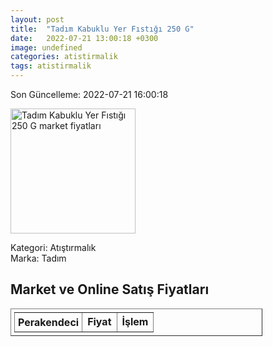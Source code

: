 ```yaml
---
layout: post
title:  "Tadım Kabuklu Yer Fıstığı 250 G"
date:   2022-07-21 13:00:18 +0300
image: undefined
categories: atistirmalik
tags: atistirmalik
---
```


Son Güncelleme: 2022-07-21 16:00:18

<img src="undefined" width="200" alt="Tadım Kabuklu Yer Fıstığı 250 G market fiyatları" />

Kategori: Atıştırmalık
<br />
Marka: Tadım

<h2>Market ve Online Satış Fiyatları</h2>

<table border="1" style="padding: 5px;width:80%;">
  <tr>
    <td style="padding: 5px;"><strong>Perakendeci</strong></td>
    <td><strong>Fiyat</strong></td>
    <td><strong>İşlem</strong></td>
  </tr>
  
</table>
